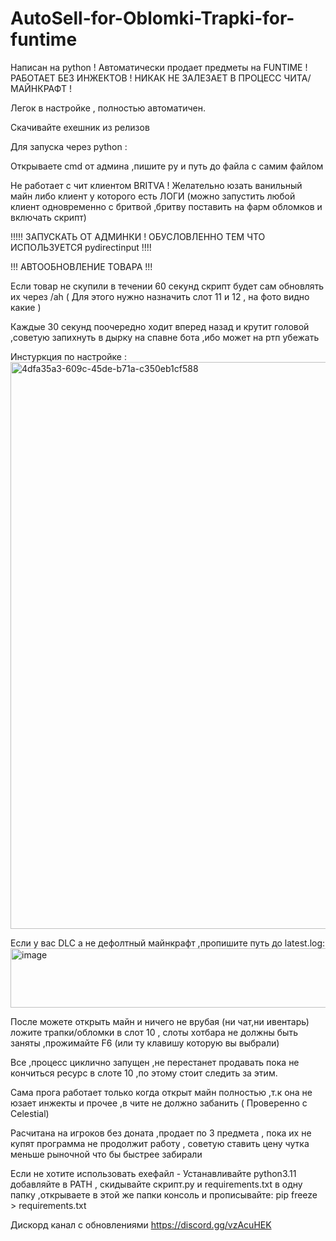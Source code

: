 # AutoSell-for-Oblomki-Trapki-for-funtime
Написан на python ! Автоматически продает предметы на FUNTIME ! РАБОТАЕТ БЕЗ ИНЖЕКТОВ ! НИКАК НЕ ЗАЛЕЗАЕТ В ПРОЦЕСС ЧИТА/МАЙНКРАФТ !

Легок в настройке , полностью автоматичен.

Скачивайте exeшник из релизов

Для запуска через python :

Открываете cmd от админа ,пишите py и путь до файла с самим файлом

 
Не работает с чит клиентом BRITVA ! Желательно юзать ванильный майн либо клиент у которого есть ЛОГИ (можно запустить любой клиент одновременно с бритвой ,бритву поставить на фарм обломков и включать скрипт)

!!!!! ЗАПУСКАТЬ ОТ АДМИНКИ ! ОБУСЛОВЛЕННО ТЕМ ЧТО ИСПОЛЬЗУЕТСЯ pydirectinput !!!!

 !!! АВТООБНОВЛЕНИЕ ТОВАРА !!!

 Если товар не скупили в течении 60 секунд скрипт будет сам обновлять их через /ah ( Для этого нужно назначить слот 11 и 12 , на фото видно какие )

 Каждые 30 секунд поочередно ходит вперед назад и крутит головой ,советую запихнуть в дырку на спавне бота ,ибо может на ртп убежать 

 
Инстуркция по настройке : 
<img width="1914" height="907" alt="4dfa35a3-609c-45de-b71a-c350eb1cf588" src="https://github.com/user-attachments/assets/55d5c463-e61a-4e49-929c-3de27cae92c1" />


Если у вас DLC а не дефолтный майнкрафт ,пропишите путь до latest.log: 
<img width="523" height="95" alt="image" src="https://github.com/user-attachments/assets/43d648a3-7613-49a0-a0eb-b207d5502a39" />

После можете открыть майн и ничего не врубая (ни чат,ни ивентарь) ложите трапки/обломки в слот 10 , слоты хотбара не должны быть заняты ,прожимайте F6 (или ту клавишу которую вы выбрали)

Все ,процесс циклично запущен ,не перестанет продавать пока не кончиться ресурс в слоте 10 ,по этому стоит следить за этим.

Сама прога работает только когда открыт майн полностью ,т.к она не юзает инжекты и прочее ,в чите не должно забанить ( Проверенно с Celestial)

Расчитана на игроков без доната ,продает по 3 предмета , пока их не купят программа не продолжит работу , советую ставить цену чутка меньше рыночной что бы быстрее забирали


Если не хотите использовать exeфайл - Устанавливайте python3.11 добавляйте в PATH , скидывайте скрипт.py и requirements.txt в одну папку ,открываете в этой же папки консоль и прописывайте:
pip freeze > requirements.txt

Дискорд канал с обновлениями https://discord.gg/vzAcuHEK
